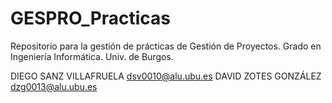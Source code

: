 # GESPRO_Practicas
Repositorio para la gestión de prácticas de Gestión de Proyectos. Grado en Ingeniería Informática. Univ. de Burgos.


DIEGO SANZ VILLAFRUELA    dsv0010@alu.ubu.es
DAVID ZOTES GONZÁLEZ      dzg0013@alu.ubu.es
